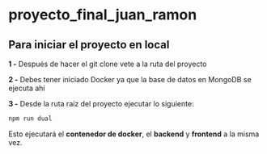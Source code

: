 # proyecto_final_juan_ramon

## Para iniciar el proyecto en local

**1 -** Después de hacer el git clone vete a la ruta del proyecto

**2 -** Debes tener iniciado Docker ya que la base de datos en MongoDB se ejecuta ahí

**3 -** Desde la ruta raíz del proyecto ejecutar lo siguiente:
```javascript
npm run dual
```

Esto ejecutará el **contenedor de docker**, el **backend** y **frontend** a la misma vez.